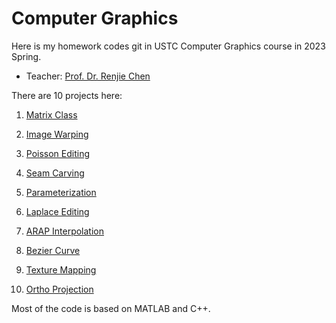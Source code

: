 # Computer Graphics

Here is my homework codes git in USTC Computer Graphics course in 2023 Spring. 

- Teacher: [Prof. Dr. Renjie Chen](http://staff.ustc.edu.cn/~renjiec)

There are 10 projects here: 

1. [Matrix Class](./01_matrix_class)

2. [Image Warping](./02_Image_warping)
3. [Poisson Editing](03_poisson_editing)
4. [Seam Carving](./04_seam_carving)
5. [Parameterization](./05_parameterization)
6. [Laplace Editing](./05_laplace_mesh)
7. [ARAP Interpolation](./07_ARAP_Interpolation)
8. [Bezier Curve](./08_bézier_burve)
9. [Texture Mapping](./09_texture_mapping)
10. [Ortho Projection](./10_orthographic_projection)

Most of the code is based on MATLAB and C++. 

